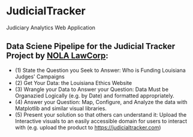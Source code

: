 # JudicialTracker
Judiciary Analytics Web Application
## Data Sciene Pipelipe for the Judicial Tracker Project by [NOLA LawCorp](https://nolalawcorp.com):
* (1) State the Question you Seek to Answer: Who is Funding Louisiana Judges' Campaigns
* (2) Get Your Data: the Louisiana Ethics Website
* (3) Wrangle your Data to Answer your Question: Data Must be Organazied Logically (e.g. by Date) and formatted appropriately.
* (4) Answer your Question: Map, Configure, and Analyze the data with Matplotlib and similar visual libraries.
* (5) Present your solution so that others can understand it: Upload the Interactive visuals to an easily accessible domain for users to interact with (e.g. upload the product to https://judicialtracker.com)
